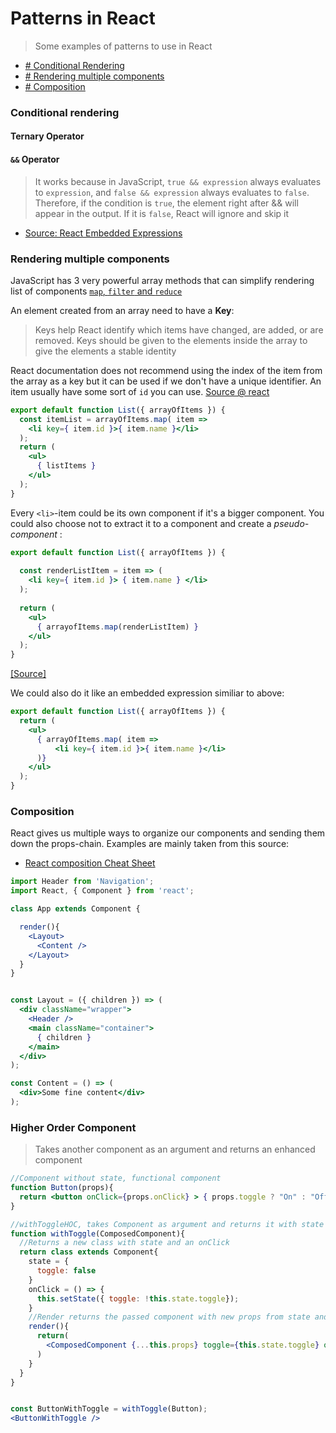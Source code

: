 # Patterns in React
> Some examples of patterns to use in React

* [# Conditional Rendering](#conditional-rendering)
* [# Rendering multiple components](#rendering-multiple-components)
* [# Composition](#composition)

### Conditional rendering

#### Ternary Operator


#### `&&` Operator

>It works because in JavaScript, `true && expression` always evaluates to `expression`, and `false && expression` always evaluates to `false`.
Therefore, if the condition is `true`, the element right after && will appear in the output. If it is `false`, React will ignore and skip it

* [Source: React Embedded Expressions](https://facebook.github.io/react/docs/introducing-jsx.html#embedding-expressions-in-jsx)

### Rendering multiple components

JavaScript has 3 very powerful array methods that can simplify rendering list of components [`map`, `filter` and `reduce`](https://danmartensen.svbtle.com/javascripts-map-reduce-and-filter)

An element created from an array need to have a **Key**:
>Keys help React identify which items have changed, are added, or are removed. Keys should be given to the elements inside the array to give the elements a stable identity

React documentation does not recommend using the index of the item from the array as a key but it can be used if we don't have a unique identifier. An item usually have some sort of `id` you can use. [Source @ react](https://facebook.github.io/react/docs/lists-and-keys.html#keys)

```jsx
export default function List({ arrayOfItems }) {
  const itemList = arrayOfItems.map( item =>
    <li key={ item.id }>{ item.name }</li>
  );
  return (
    <ul>
      { listItems }
    </ul>
  );
}
``` 
Every `<li>`-item could be its own component if it's a bigger component. You could also choose not to extract it to a component and create a _pseudo-component_ :

```jsx
export default function List({ arrayOfItems }) {
  
  const renderListItem = item => (
    <li key={ item.id }> { item.name } </li>
  );
  
  return (
    <ul>
      { arrayofItems.map(renderListItem) }
    </ul>
  );
}

```
[[Source]](https://hackernoon.com/10-react-mini-patterns-c1da92f068c5)

We could also do it like an embedded expression similiar to above:

```jsx
export default function List({ arrayOfItems }) {
  return (
    <ul>
      { arrayOfItems.map( item =>
          <li key={ item.id }>{ item.name }</li>
      )}
    </ul>
  );
}

```

### Composition

React gives us multiple ways to organize our components and sending them down the props-chain. Examples are mainly taken from this source:

* [React composition Cheat Sheet](https://github.com/xat/react-component-composition-cheatsheet)

```jsx
import Header from 'Navigation';
import React, { Component } from 'react';

class App extends Component {

  render(){
    <Layout>
      <Content />
    </Layout>
  }
}


const Layout = ({ children }) => (
  <div className="wrapper">
    <Header />
    <main className="container">
      { children }
    </main>
  </div>
);

const Content = () => (
  <div>Some fine content</div>
);

```
### Higher Order Component
> Takes another component as an argument and returns an enhanced component

```jsx
//Component without state, functional component
function Button(props){
  return <button onClick={props.onClick} > { props.toggle ? "On" : "Off" } </button>
}

//withToggleHOC, takes Component as argument and returns it with state and a toggle function
function withToggle(ComposedComponent){
  //Returns a new class with state and an onClick
  return class extends Component{
    state = {
      toggle: false
    }
    onClick = () => {
      this.setState({ toggle: !this.state.toggle});
    }
    //Render returns the passed component with new props from state and passing the previous props
    render(){
      return(
        <ComposedComponent {...this.props} toggle={this.state.toggle} onClick={this.onClick} />
      )
    }
  }
}


const ButtonWithToggle = withToggle(Button);
<ButtonWithToggle />
```
